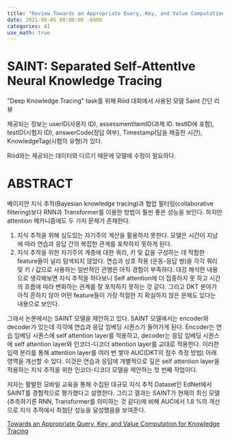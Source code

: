 ```yaml
---
title: "Review Towards an Appropriate Query, Key, and Value Computation for Knowledge Tracing"
date: 2021-06-05 00:00:00 -0400
categories: AI
use_math: true
---
```


SAINT: Separated Self-AttentIve Neural Knowledge Tracing
===================================

"Deep Knowledge Tracing" task를 위해 Riiid 대회에서 사용된 모델 Saint 간단 리뷰

제공되는 정보는 userID(사용자 ID), assessmentItemID(과제 ID. testID에 포함), testID(시험지 ID), answerCode(정답 여부), Timestamp(답을 제출한 시간), KnowledgeTag(시험의 유형)가 있다.

Riiid와는 제공되는 데이터와 다르기 때문에 모델에 수정이 필요하다.

# ABSTRACT
베이지안 지식 추적(Bayesian knowledge tracing)과 협업 필터링(collaborative filtering)보다 RNN과 Transformer를 이용한 방법이 훨씬 좋은 성능을 보인다. 하지만 attention 메카니즘에도 두 가지 문제가 존재한다.
1. 지식 추적을 위해 심도있는 자기주의 계산을 활용하지 못한다. 모델은 시간이 지남에 따라 연습과 응답 간의 복잡한 관계를 포착하지 못하게 된다.
2. 지식 추적을 위한 자기주의 계층에 대한 쿼리, 키 및 값을 구성하는 데 적합한 feature들이 널리 탐색되지 않았다. 연습과 상호 작용 (운동-응답 쌍)을 각각 쿼리 및 키 / 값으로 사용하는 일반적인 관행은 아직 경험이 부족하다.
대강 해석한 내용으로 생각해보면 지식 추적을 하다보니 Self attention에 더 집중하지 못 하고 시간의 흐름에 따라 변화하는 관계를 잘 포착하지 못하는 것 같다. 그리고 DKT 분야가 아직 흔하지 않아 어떤 feature들이 가장 적절한 지 확실하지 않은 문제도 있다는 내용으로 보인다.

그래서 논문에서는 SAINT 모델을 제안하고 있다. SAINT 모델에서는 encoder와 decoder가 있는데 각각에 연습과 응답 임베딩 시퀀스가 들어가게 된다. Encoder는 연습 임베딩 시퀀스에 self attention layer를 적용하고, decoder는 응답 임베딩 시퀀스에 self attention layer와 인코더-디코더 attention layer를 교대로 적용한다. 이러한 입력 분리를 통해 attention layer를 여러 번 쌓아 AUC(DKT의 점수 측정 방법) 아래 영역을 개선할 수 있다. 이것은 연습과 응답에 개별적으로 깊은 self attention layer을 적용하는 지식 추적을 위한 인코더-디코더 모델을 제안하는 첫 번째 작업이다.

저자는 활발한 모바일 교육을 통해 수집된 대규모 지식 추적 Dataset인 EdNet에서 SAINT를 경험적으로 평가했다고 설명한다. 그리고 결과는 SAINT가 현재의 최신 모델(추측하기론 RNN, Transformer를 의미하는 것 같다)에 비해 AUC에서 1.8 %의 개선으로 지식 추적에서 최첨단 성능을 달성했음을 보여준다.


[Towards an Appropriate Query, Key, and Value Computation for Knowledge Tracing](https://arxiv.org/pdf/2002.07033.pdf)
